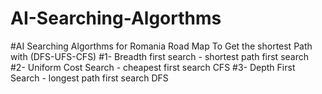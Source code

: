 # AI-Searching-Algorthms
#AI Searching Algorthms  for Romania Road Map To Get the shortest Path with (DFS-UFS-CFS) 
#1- Breadth first search  - shortest path first search
#2- Uniform Cost Search  - cheapest first search   CFS
#3- Depth First Search  - longest path first search   DFS


